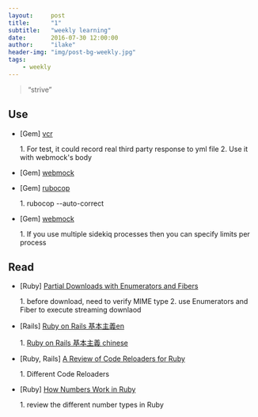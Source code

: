 ```yaml
---
layout:     post
title:      "1"
subtitle:   "weekly learning"
date:       2016-07-30 12:00:00
author:     "ilake"
header-img: "img/post-bg-weekly.jpg"
tags:
    - weekly
---
```

> “strive”

## Use
* <p>[Gem] <a href="https://github.com/vcr/vcr">vcr</a></p>
  1. For test, it could record real third party response to yml file
  2. Use it with webmock's body

* <p>[Gem] <a href="https://github.com/bblimke/webmock">webmock</a></p>

* <p>[Gem] <a href="https://github.com/bbatsov/rubocop">rubocop</a></p>
  1. rubocop --auto-correct

* <p>[Gem] <a href="https://github.com/bblimke/webmock">webmock</a></p>
  1. If you use multiple sidekiq processes then you can specify limits per process

## Read
* <p>[Ruby] <a href="https://twin.github.io/partial-downloads-with-enumerators-and-fibers/">Partial Downloads with Enumerators and Fibers</a></p>
  1. before download, need to verify MIME type
  2. use Enumerators and Fiber to execute streaming downlaod

* <p>[Rails] <a href="http://rubyonrails.org/doctrine/">Ruby on Rails 基本主義en</a></p>
  1. <a href="https://medium.com/@juanitofatas/ruby-on-rails-%E5%9F%BA%E6%9C%AC%E4%B8%BB%E7%BE%A9-f4cde39292a4#.niv2du20a">Ruby on Rails 基本主義 chinese</a>

* <p>[Ruby, Rails] <a href="http://rosenfeld.herokuapp.com/en/articles/ruby-rails/2016-07-18-a-review-of-code-reloaders-for-ruby">A Review of Code Reloaders for Ruby</a></p>
  1. Different Code Reloaders

* <p>[Ruby] <a href="http://www.blackbytes.info/2016/07/numbers-in-ruby/">How Numbers Work in Ruby</a></p>
  1. review the different number types in Ruby
